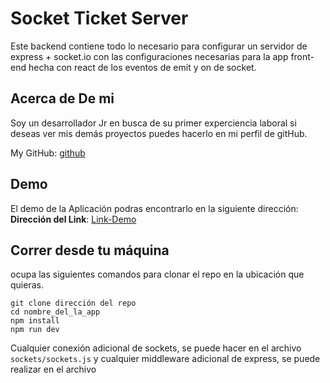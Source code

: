 # Socket Ticket Server

Este backend contiene todo lo necesario para configurar un servidor de express + socket.io con las configuraciones necesarias para la app front-end hecha con react de los eventos de emit y on de socket.

## Acerca de De mi

Soy un desarrollador Jr en busca de su primer experciencia laboral si deseas ver mis demás proyectos puedes hacerlo en mi perfil de gitHub.

My GitHub: [github](https://github.com/UrielBm)

## Demo

El demo de la Aplicación podras encontrarlo en la siguiente dirección:
**Dirección del Link**: [Link-Demo](https://socket-server-graph.herokuapp.com/)

## Correr desde tu máquina

ocupa las siguientes comandos para clonar el repo en la ubicación que quieras.

```
git clone dirección del repo
cd nombre_del_la_app
npm install
npm run dev

```

Cualquier conexión adicional de sockets, se puede hacer en el archivo `sockets/sockets.js` y cualquier middleware adicional de express, se puede realizar en el archivo
